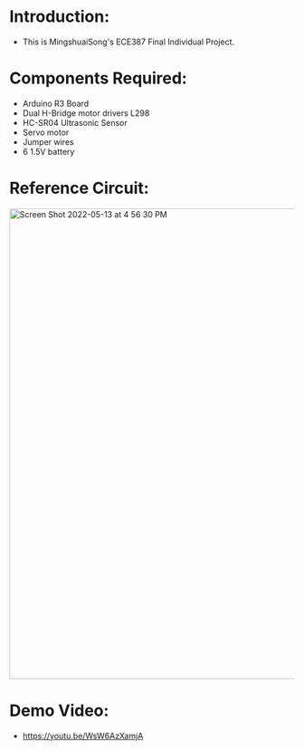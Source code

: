 # Introduction:
* This is MingshuaiSong's ECE387 Final Individual Project. 
# Components Required:
* Arduino R3 Board
* Dual H-Bridge motor drivers L298
* HC-SR04 Ultrasonic Sensor
* Servo motor 
* Jumper wires
* 6 1.5V battery
# Reference Circuit:
<img width="831" alt="Screen Shot 2022-05-13 at 4 56 30 PM" src="https://user-images.githubusercontent.com/64703975/168388569-9f4d6514-15a2-4787-958f-17761d142e66.png">

# Demo Video:
* https://youtu.be/WsW6AzXamjA
